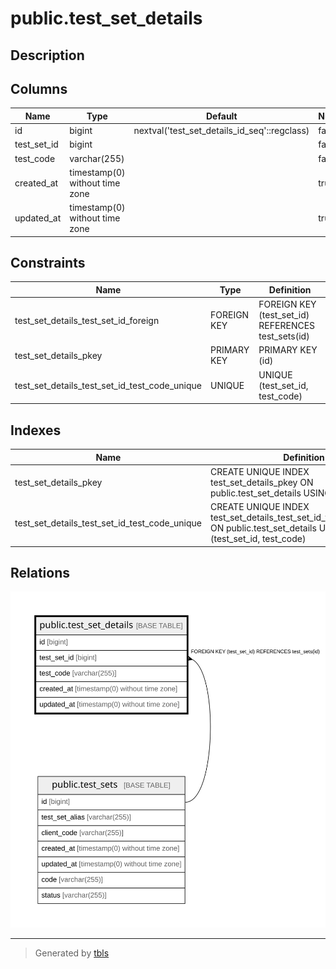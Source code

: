 # public.test_set_details

## Description

## Columns

| Name | Type | Default | Nullable | Children | Parents | Comment |
| ---- | ---- | ------- | -------- | -------- | ------- | ------- |
| id | bigint | nextval('test_set_details_id_seq'::regclass) | false |  |  |  |
| test_set_id | bigint |  | false |  | [public.test_sets](public.test_sets.md) |  |
| test_code | varchar(255) |  | false |  |  |  |
| created_at | timestamp(0) without time zone |  | true |  |  |  |
| updated_at | timestamp(0) without time zone |  | true |  |  |  |

## Constraints

| Name | Type | Definition |
| ---- | ---- | ---------- |
| test_set_details_test_set_id_foreign | FOREIGN KEY | FOREIGN KEY (test_set_id) REFERENCES test_sets(id) |
| test_set_details_pkey | PRIMARY KEY | PRIMARY KEY (id) |
| test_set_details_test_set_id_test_code_unique | UNIQUE | UNIQUE (test_set_id, test_code) |

## Indexes

| Name | Definition |
| ---- | ---------- |
| test_set_details_pkey | CREATE UNIQUE INDEX test_set_details_pkey ON public.test_set_details USING btree (id) |
| test_set_details_test_set_id_test_code_unique | CREATE UNIQUE INDEX test_set_details_test_set_id_test_code_unique ON public.test_set_details USING btree (test_set_id, test_code) |

## Relations

![er](public.test_set_details.svg)

---

> Generated by [tbls](https://github.com/k1LoW/tbls)
